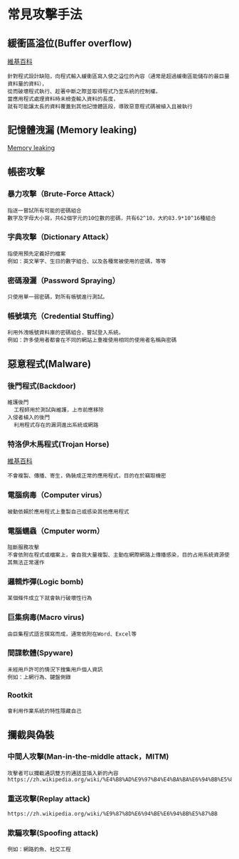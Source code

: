 # 常見攻擊手法
## 緩衝區溢位(Buffer overflow)
[維基百科](https://zh.wikipedia.org/zh-tw/%E7%BC%93%E5%86%B2%E5%8C%BA%E6%BA%A2%E5%87%BA)
```
針對程式設計缺陷，向程式輸入緩衝區寫入使之溢位的內容（通常是超過緩衝區能儲存的最巨量資料量的資料），
從而破壞程式執行、趁著中斷之際並取得程式乃至系統的控制權。
當應用程式處理資料時未檢查輸入資料的長度，
就有可能讓太長的資料覆蓋到其他記憶體區段，導致惡意程式碼被植入且被執行
```
## 記憶體洩漏 (Memory leaking)
[Memory leaking](https://zh.wikipedia.org/wiki/%E5%86%85%E5%AD%98%E6%B3%84%E6%BC%8F)
## 帳密攻擊
### 暴力攻擊（Brute-Force Attack）
```
指逐一嘗試所有可能的密碼組合
數字及字母大小寫，共62個字元的10位數的密碼，共有62^10，大約83.9*10^16種組合
```
### 字典攻擊（Dictionary Attack）
```
指使用預先定義好的檔案
例如：英文單字、生日的數字組合、以及各種常被使用的密碼，等等
```
### 密碼潑灑（Password Spraying）
```
只使用單一弱密碼，對所有帳號進行測試。
```
### 帳號填充（Credential Stuffing）
```
利用外洩帳號資料庫的密碼組合，嘗試登入系統。
例如：許多使用者都會在不同的網站上重複使用相同的使用者名稱與密碼
```
## 惡意程式(Malware)
### 後門程式(Backdoor)
```
維護後門
  工程師用於測試與維護，上市前應移除
入侵者植入的後門
  利用程式存在的漏洞進出系統或網路
```
### 特洛伊木馬程式(Trojan Horse)
[維基百科](https://zh.wikipedia.org/wiki/%E7%89%B9%E6%B4%9B%E4%BC%8A%E6%9C%A8%E9%A9%AC_(%E7%94%B5%E8%84%91))
```
不會複製、傳播、寄生，偽裝成正常的應用程式，目的在於竊取機密
```
### 電腦病毒（Computer virus）
```
被動依賴於應用程式上重製自己或感染其他應用程式
```
### 電腦蠕蟲（Cmputer worm）
```
阻斷服務攻擊
不會依附在程式或檔案上，會自我大量複製、主動在網際網路上傳播感染，目的占用系統資源使其無法正常運作
```
### 邏輯炸彈(Logic bomb)
```
某個條件成立下就會執行破壞性行為
```
### 巨集病毒(Macro virus)
```
由巨集程式語言撰寫而成，通常依附在Word、Excel等
```
### 間諜軟體(Spyware)
```
未經用戶許可的情況下搜集用戶個人資訊
例如：上網行為、鍵盤側錄
```
### Rootkit
```
會利用作業系統的特性隱藏自己
```
## 攔截與偽裝
### 中間人攻擊(Man-in-the-middle attack，MITM)
```
攻擊者可以攔截通訊雙方的通話並插入新的內容
https://zh.wikipedia.org/wiki/%E4%B8%AD%E9%97%B4%E4%BA%BA%E6%94%BB%E5%87%BB
```
### 重送攻擊(Replay attack)
```
https://zh.wikipedia.org/wiki/%E9%87%8D%E6%94%BE%E6%94%BB%E5%87%BB
```
### 欺騙攻擊(Spoofing attack)
```
例如：網路釣魚、社交工程
```
